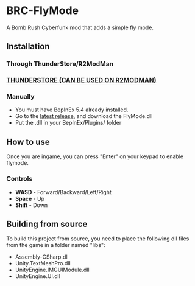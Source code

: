 # BRC-FlyMode
A Bomb Rush Cyberfunk mod that adds a simple fly mode.

## Installation

### Through ThunderStore/R2ModMan
### [THUNDERSTORE (CAN BE USED ON R2MODMAN)](https://thunderstore.io/c/bomb-rush-cyberfunk/p/Kade/BombRushRadio/)

### Manually
- You must have BepInEx 5.4 already installed.
- Go to the [latest release](https://github.com/LauraWebdev/BRC-FlyMode/releases/latest), and download the FlyMode.dll
- Put the .dll in your BepInEx/Plugins/ folder

## How to use
Once you are ingame, you can press "Enter" on your keypad to enable flymode.

### Controls
- **WASD** - Forward/Backward/Left/Right
- **Space** - Up
- **Shift** - Down

## Building from source
To build this project from source, you need to place the following dll files from the game in a folder named "libs":
- Assembly-CSharp.dll
- Unity.TextMeshPro.dll
- UnityEngine.IMGUIModule.dll
- UnityEngine.UI.dll